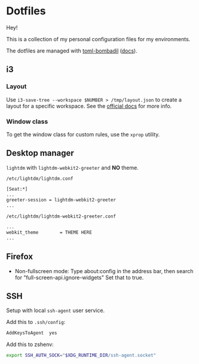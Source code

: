 # Dotfiles

Hey!

This is a collection of my personal configuration files for my environments.

The dotfiles are managed with [toml-bombadil](https://github.com/oknozor/toml-bombadil) ([docs](https://oknozor.github.io/toml-bombadil/)).

## i3

### Layout

Use `i3-save-tree --workspace $NUMBER > /tmp/layout.json` to create a layout for a specific workspace.
See the [official docs](https://i3wm.org/docs/layout-saving.html) for more info.

### Window class

To get the window class for custom rules, use the `xprop` utility.

## Desktop manager

`lightdm` with `lightdm-webkit2-greeter` and **NO** theme.

`/etc/lightdm/lightdm.conf`

```txt
[Seat:*]
...
greeter-session = lightdm-webkit2-greeter
...
```

`/etc/lightdm/lightdm-webkit2-greeter.conf`

```txt
...
webkit_theme        = THEME HERE
...
```

## Firefox

- Non-fullscreen mode:
    Type about:config in the address bar, then search for "full-screen-api.ignore-widgets"
    Set that to true.

## SSH

Setup with local `ssh-agent` user service.

Add this to `.ssh/config`:

```txt
AddKeysToAgent  yes
```

Add this to zshenv:

```sh
export SSH_AUTH_SOCK="$XDG_RUNTIME_DIR/ssh-agent.socket"
```
